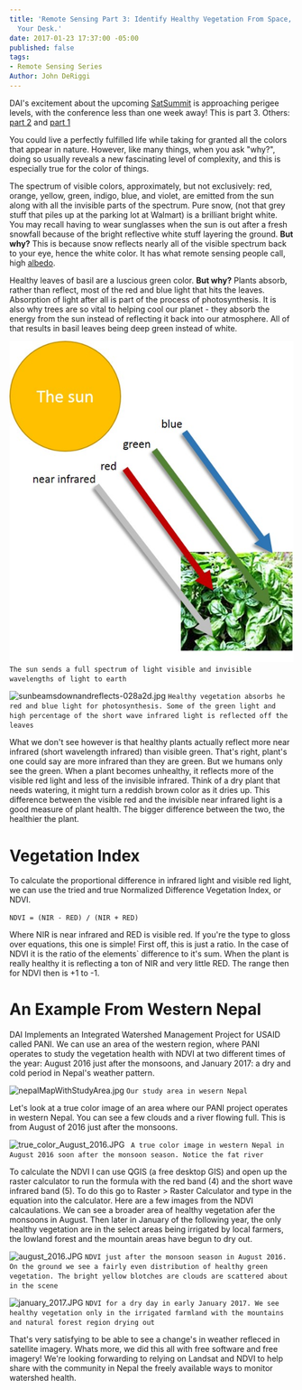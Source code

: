 ```yaml
---
title: 'Remote Sensing Part 3: Identify Healthy Vegetation From Space, Without Leaving
  Your Desk.'
date: 2017-01-23 17:37:00 -05:00
published: false
tags:
- Remote Sensing Series
Author: John DeRiggi
---
```


DAI's excitement about the upcoming [SatSummit](https://satsummit.io/) is approaching perigee levels, with the conference less than one week away! This is part 3. Others: [part 2](https://dai-global-digital.com/part-2-la-la-landsat-making-use-of-landsat-imagery.html) and [part 1](https://dai-global-digital.com/remote-sensing-of-the-earth.html)


You could live a perfectly fulfilled life while taking for granted all the colors that appear in nature. However, like many things, when you ask "why?", doing so usually reveals a new fascinating level of complexity, and this is especially true for the color of things.

The spectrum of visible colors, approximately, but not exclusively: red, orange, yellow, green, indigo, blue, and violet, are emitted from the sun along with all the invisible parts of the spectrum. Pure snow, (not that grey stuff that piles up at the parking lot at Walmart) is a brilliant bright white. You may recall having to wear sunglasses when the sun is out after a fresh snowfall because of the bright reflective white stuff layering the ground. **But why?** This is because snow reflects nearly all of the visible spectrum back to your eye, hence the white color. It has what remote sensing people call, high [albedo](https://en.wikipedia.org/wiki/Albedo).

Healthy leaves of basil are a luscious green color. **But why?** Plants absorb, rather than reflect, most of the red and blue light that hits the leaves. Absorption of light after all is part of the process of photosynthesis. It is also why trees are so vital to helping cool our planet - they absorb the energy from the sun instead of reflecting it back into our atmosphere. All of that results in basil leaves being deep green instead of white. 


![sunbeamingdownlight.jpg](/uploads/sunbeamingdownlight.jpg)
```The sun sends a full spectrum of light visible and invisible wavelengths of light to earth```

![sunbeamsdownandreflects-028a2d.jpg](/uploads/sunbeamsdownandreflects-028a2d.jpg)
```Healthy vegetation absorbs he red and blue light for photosynthesis. Some of the green light and high percentage of the short wave infrared light is reflected off the leaves```

What we don't see however is that healthy plants actually reflect more near infrared (short wavelength infrared) than visible green. That's right, plant's one could say are more infrared than they are green. But we humans only see the green. When a plant becomes unhealthy, it reflects more of the visible red light and less of the invisible infrared. Think of a dry plant that needs watering, it might turn a reddish brown color as it dries up. This difference between the visible red and the invisible near infrared light is a good measure of plant health. The bigger difference between the two, the healthier the plant. 

# Vegetation Index

To calculate the proportional difference in infrared light and visible red light, we can use the tried and true Normalized Difference Vegetation Index, or NDVI.

`NDVI = (NIR - RED) / (NIR + RED)`

Where NIR is near infrared and RED is visible red. If you're the type to gloss over equations, this one is simple! First off, this is just a ratio. In the case of NDVI it is the ratio of the elements` difference to it's sum. When the plant is really healthy it is reflecting a ton of NIR and very little RED. The range then for NDVI then is +1 to -1.

# An Example From Western Nepal
DAI Implements an Integrated Watershed Management Project for USAID called PANI. We can use an area of the western region, where PANI operates to study the vegetation health with NDVI at two different times of the year: August 2016 just after the monsoons, and January 2017: a dry and cold period in Nepal's weather pattern.

![nepalMapWithStudyArea.jpg](/uploads/nepalMapWithStudyArea.jpg)
```Our study area in wesern Nepal```

Let's look at a true color image of an area where our PANI project operates in western Nepal. You can see a few clouds and a river flowing full. This is from August of 2016 just after the monsoons.

![true_color_August_2016.JPG](/uploads/true_color_August_2016.JPG)
``` A true color image in western Nepal in August 2016 soon after the monsoon season. Notice the fat river```

To calculate the NDVI I can use QGIS (a free desktop GIS) and open up the raster calculator to run the formula with the red band (4) and the short wave infrared band (5). To do this go to Raster > Raster Calculator and type in the equation into the calculator. Here are a few images from the NDVI calcaulations. We can see a broader area of healthy vegetation afer the monsoons in August. Then later in January of the following year, the only healthy vegetation are in the select areas being irrigated by local farmers, the lowland forest and the mountain areas have begun to dry out.

![august_2016.JPG](/uploads/august_2016.JPG)
```NDVI just after the monsoon season in August 2016. On the ground we see a fairly even distribution of healthy green vegetation. The bright yellow blotches are clouds are scattered about in the scene```

![january_2017.JPG](/uploads/january_2017.JPG)
```NDVI for a dry day in early January 2017. We see healthy vegetation only in the irrigated farmland with the mountains and natural forest region drying out```

That's very satisfying to be able to see a change's in weather refleced in satellite imagery. Whats more, we did this all with free software and free imagery! We're looking forwarding to relying on Landsat and NDVI to help share with the community in Nepal the freely available ways to monitor watershed health.